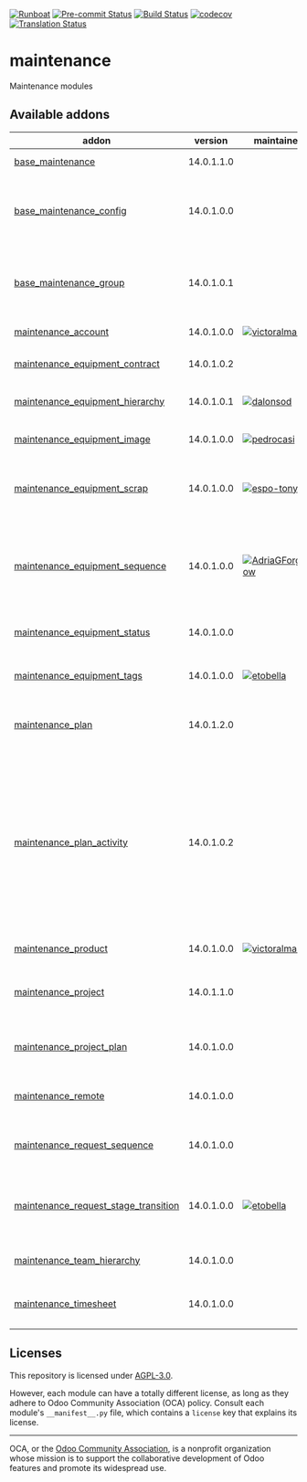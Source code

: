 
[![Runboat](https://img.shields.io/badge/runboat-Try%20me-875A7B.png)](https://runboat.odoo-community.org/builds?repo=OCA/maintenance&target_branch=14.0)
[![Pre-commit Status](https://github.com/OCA/maintenance/actions/workflows/pre-commit.yml/badge.svg?branch=14.0)](https://github.com/OCA/maintenance/actions/workflows/pre-commit.yml?query=branch%3A14.0)
[![Build Status](https://github.com/OCA/maintenance/actions/workflows/test.yml/badge.svg?branch=14.0)](https://github.com/OCA/maintenance/actions/workflows/test.yml?query=branch%3A14.0)
[![codecov](https://codecov.io/gh/OCA/maintenance/branch/14.0/graph/badge.svg)](https://codecov.io/gh/OCA/maintenance)
[![Translation Status](https://translation.odoo-community.org/widgets/maintenance-14-0/-/svg-badge.svg)](https://translation.odoo-community.org/engage/maintenance-14-0/?utm_source=widget)

<!-- /!\ do not modify above this line -->

# maintenance

Maintenance modules

<!-- /!\ do not modify below this line -->

<!-- prettier-ignore-start -->

[//]: # (addons)

Available addons
----------------
addon | version | maintainers | summary
--- | --- | --- | ---
[base_maintenance](base_maintenance/) | 14.0.1.1.0 |  | Base Maintenance
[base_maintenance_config](base_maintenance_config/) | 14.0.1.0.0 |  | Provides general settings for the Maintenance App
[base_maintenance_group](base_maintenance_group/) | 14.0.1.0.1 |  | Provides base access groups for the Maintenance App
[maintenance_account](maintenance_account/) | 14.0.1.0.0 | [![victoralmau](https://github.com/victoralmau.png?size=30px)](https://github.com/victoralmau) | Maintenance Account
[maintenance_equipment_contract](maintenance_equipment_contract/) | 14.0.1.0.2 |  | Manage equipment contracts
[maintenance_equipment_hierarchy](maintenance_equipment_hierarchy/) | 14.0.1.0.1 | [![dalonsod](https://github.com/dalonsod.png?size=30px)](https://github.com/dalonsod) | Manage equipment hierarchy
[maintenance_equipment_image](maintenance_equipment_image/) | 14.0.1.0.0 | [![pedrocasi](https://github.com/pedrocasi.png?size=30px)](https://github.com/pedrocasi) | Adds images to equipment.
[maintenance_equipment_scrap](maintenance_equipment_scrap/) | 14.0.1.0.0 | [![espo-tony](https://github.com/espo-tony.png?size=30px)](https://github.com/espo-tony) | Enhance the functionality for Scrapping Equipments
[maintenance_equipment_sequence](maintenance_equipment_sequence/) | 14.0.1.0.0 | [![AdriaGForgeFlow](https://github.com/AdriaGForgeFlow.png?size=30px)](https://github.com/AdriaGForgeFlow) | Adds sequence to maintenance equipment defined in the equipment's category
[maintenance_equipment_status](maintenance_equipment_status/) | 14.0.1.0.0 |  | Maintenance Equipment Status
[maintenance_equipment_tags](maintenance_equipment_tags/) | 14.0.1.0.0 | [![etobella](https://github.com/etobella.png?size=30px)](https://github.com/etobella) | Adds category tags to equipment
[maintenance_plan](maintenance_plan/) | 14.0.1.2.0 |  | Extends preventive maintenance planning
[maintenance_plan_activity](maintenance_plan_activity/) | 14.0.1.0.2 |  | This module allows defining in the maintenance plan activities that will be created once the maintenance requests are created as a consequence of the plan itself.
[maintenance_product](maintenance_product/) | 14.0.1.0.0 | [![victoralmau](https://github.com/victoralmau.png?size=30px)](https://github.com/victoralmau) | Maintenance Product
[maintenance_project](maintenance_project/) | 14.0.1.1.0 |  | Adds projects to maintenance equipments and requests
[maintenance_project_plan](maintenance_project_plan/) | 14.0.1.0.0 |  | Adds project and task to a Maintenance Plan
[maintenance_remote](maintenance_remote/) | 14.0.1.0.0 |  | Define remote on maintenance request
[maintenance_request_sequence](maintenance_request_sequence/) | 14.0.1.0.0 |  | Adds sequence to maintenance requests
[maintenance_request_stage_transition](maintenance_request_stage_transition/) | 14.0.1.0.0 | [![etobella](https://github.com/etobella.png?size=30px)](https://github.com/etobella) | Manage transition visibility and management between stages
[maintenance_team_hierarchy](maintenance_team_hierarchy/) | 14.0.1.0.0 |  | Create hierarchies on teams
[maintenance_timesheet](maintenance_timesheet/) | 14.0.1.0.0 |  | Adds timesheets to maintenance requests

[//]: # (end addons)

<!-- prettier-ignore-end -->

## Licenses

This repository is licensed under [AGPL-3.0](LICENSE).

However, each module can have a totally different license, as long as they adhere to Odoo Community Association (OCA)
policy. Consult each module's `__manifest__.py` file, which contains a `license` key
that explains its license.

----
OCA, or the [Odoo Community Association](http://odoo-community.org/), is a nonprofit
organization whose mission is to support the collaborative development of Odoo features
and promote its widespread use.
